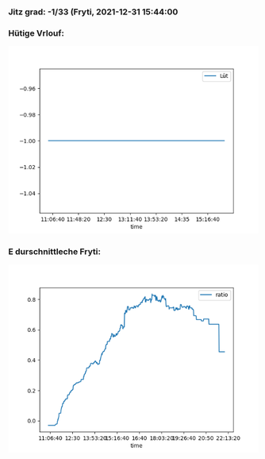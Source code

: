### Jitz grad: -1/33 (Fryti, 2021-12-31 15:44:00

### Hütige Vrlouf:
![Graph](Today.png)

### E durschnittleche Fryti:
![Graph](Fryti.png)